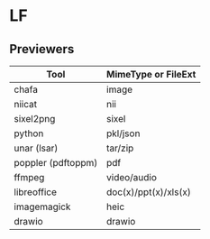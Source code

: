 # LF

## Previewers

| Tool               | MimeType or FileExt  |
| ------------------ | -------------------- |
| chafa              | image                |
| niicat             | nii                  |
| sixel2png          | sixel                |
| python             | pkl/json             |
| unar (lsar)        | tar/zip              |
| poppler (pdftoppm) | pdf                  |
| ffmpeg             | video/audio          |
| libreoffice        | doc(x)/ppt(x)/xls(x) |
| imagemagick        | heic                 |
| drawio             | drawio               |
